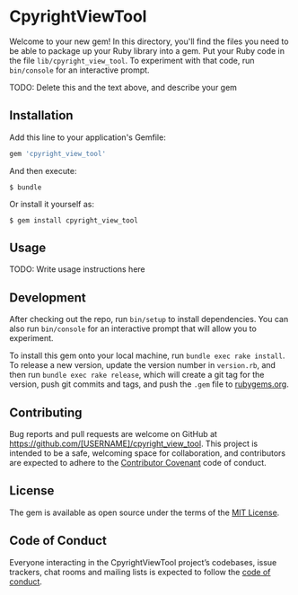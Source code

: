 # CpyrightViewTool

Welcome to your new gem! In this directory, you'll find the files you need to be able to package up your Ruby library into a gem. Put your Ruby code in the file `lib/cpyright_view_tool`. To experiment with that code, run `bin/console` for an interactive prompt.

TODO: Delete this and the text above, and describe your gem

## Installation

Add this line to your application's Gemfile:

```ruby
gem 'cpyright_view_tool'
```

And then execute:

    $ bundle

Or install it yourself as:

    $ gem install cpyright_view_tool

## Usage

TODO: Write usage instructions here

## Development

After checking out the repo, run `bin/setup` to install dependencies. You can also run `bin/console` for an interactive prompt that will allow you to experiment.

To install this gem onto your local machine, run `bundle exec rake install`. To release a new version, update the version number in `version.rb`, and then run `bundle exec rake release`, which will create a git tag for the version, push git commits and tags, and push the `.gem` file to [rubygems.org](https://rubygems.org).

## Contributing

Bug reports and pull requests are welcome on GitHub at https://github.com/[USERNAME]/cpyright_view_tool. This project is intended to be a safe, welcoming space for collaboration, and contributors are expected to adhere to the [Contributor Covenant](http://contributor-covenant.org) code of conduct.

## License

The gem is available as open source under the terms of the [MIT License](https://opensource.org/licenses/MIT).

## Code of Conduct

Everyone interacting in the CpyrightViewTool project’s codebases, issue trackers, chat rooms and mailing lists is expected to follow the [code of conduct](https://github.com/[USERNAME]/cpyright_view_tool/blob/master/CODE_OF_CONDUCT.md).
